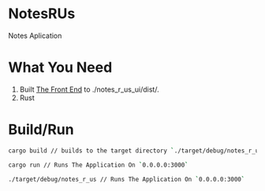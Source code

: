 # NotesRUs
Notes Aplication

# What You Need
1. Built [The Front End](./notes_r_us_ui/README.md) to ./notes_r_us_ui/dist/.
2. Rust

# Build/Run

```zsh
cargo build // builds to the target directory `./target/debug/notes_r_us`

cargo run // Runs The Application On `0.0.0.0:3000`

./target/debug/notes_r_us // Runs The Application On `0.0.0.0:3000`
```
